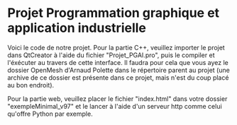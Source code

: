 # Projet Programmation graphique et application industrielle

Voici le code de notre projet. Pour la partie C++, veuillez importer le projet dans QtCreator à l'aide du fichier "Projet_PGAI.pro", puis le compiler et l'éxécuter au travers de cette interface. Il faudra pour cela que vous ayez le dossier OpenMesh d'Arnaud Polette dans le répertoire parent au projet (une archive de ce dossier est présente dans ce projet, mais n'est du coup placé au bon endroit). 


Pour la partie web, veuillez placer le fichier "index.html" dans votre dossier "exempleMinimal_v97" et le lancer à l'aide d'un serveur http comme celui qu'offre Python par exemple.

